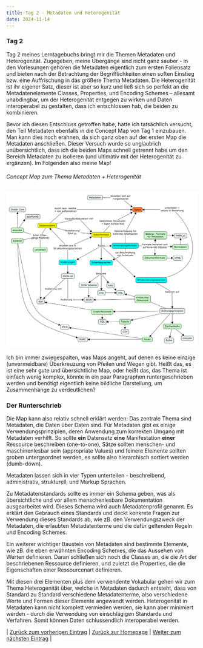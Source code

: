 ```yaml
---
title: Tag 2 - Metadaten und Heterogenität
date: 2024-11-14
---
```


### Tag 2

Tag 2 meines Lerntagebuchs bringt mir die Themen Metadaten und Heterogenität. Zugegeben, meine Übergänge sind nicht ganz sauber - in den Vorlesungen gehören die Metadaten eigentlich zum ersten Foliensatz und bieten nach der Betrachtung der Begrifflichkeiten einen soften Einstieg bzw. eine Auffrischung in das größere Thema Metadaten. Die Heterogenität ist ihr eigener Satz, dieser ist aber so kurz und ließ sich so perfekt an die Metadatenelemente Classes, Properties, und Encoding Schemes – allesamt unabdingbar, um der Heterogenität entgegen zu wirken und Daten interoperabel zu gestalten, dass ich entschlossen hab, die beiden zu kombinieren.

Bevor ich diesen Entschluss getroffen habe, hatte ich tatsächlich versucht, den Teil Metadaten ebenfalls in die Concept Map von Tag 1 einzubauen. Man kann dies noch erahnen, da sich ganz oben auf der ersten Map die Metadaten anschließen. Dieser Versuch wurde so unglaublich unübersichtlich, dass ich die beiden Maps schnell getrennt habe um den Bereich Metadaten zu isolieren (und ultimativ mit der Heterogenität zu ergänzen). Im Folgenden also meine Map!

###### Concept Map zum Thema Metadaten + Heterogenität

![Concept Map](https://raw.githubusercontent.com/piaspios/datenformate/refs/heads/master/assets/images/cmapterminologie.png)


Ich bin immer zwiegespalten, was Maps angeht, auf denen es keine einzige (unvermeidbare) Überkreuzung von Pfeilen und Wegen gibt. Heißt das, es ist eine sehr gute und übersichtliche Map, oder heißt das, das Thema ist einfach wenig komplex, könnte in ein paar Paragraphen runtergeschrieben werden und benötigt eigentlich keine bildliche Darstellung, um Zusammenhänge zu verdeutlichen?

### Der Runterschrieb

Die Map kann also relativ schnell erklärt werden: Das zentrale Thema sind Metadaten, die Daten über Daten sind. Für Metadaten gibt es einige Verwendungsprinzipien, deren Anwendung zum korrekten Umgang mit Metadaten verhilft. So sollte **ein** Datensatz **eine** Manifestation **einer** Ressource beschreiben (one-to-one), Sätze sollten menschen- und maschinenlesbar sein (appropriate Values) und feinere Elemente sollten groben untergeordnet werden, es sollte also hierarchisch sortiert werden (dumb-down). 

Metadaten lassen sich in vier Typen unterteilen - beschreibend, administrativ, strukturell, und Markup Sprachen.

Zu Metadatenstandards sollte es immer ein Schema geben, was als übersichtliche und vor allem menschenlesbare Dokumentation ausgearbeitet wird. Dieses Schema wird auch Metadatenprofil genannt. Es erklärt den Gebrauch eines Standards und deckt konkrete Fragen zur Verwendung dieses Standards ab, wie zB. den Verwendungszweck der Metadaten, die erlaubten Metadatenterme und die dafür geltenden Regeln und Encoding Schemes.

Ein weiterer wichtiger Baustein von Metadaten sind bestimmte Elemente, wie zB. die eben erwähnten Encoding Schemes, die das Aussehen von Werten definieren. Daran schließen sich noch die Classes an, die die Art der beschriebenen Ressource definieren, und zuletzt die Properties, die die Eigenschaften einer Ressourcenart definieren.

Mit diesen drei Elementen plus dem verwendente Vokabular gehen wir zum Thema Heterogenität über, welche in Metadaten dadurch entsteht, dass von Standard zu Standard verschiedene Metadatenterme, also verschiedene Werte und Formen dieser Elemente angewandt werden. Heterogenität in Metadaten kann nicht komplett vermieden werden, sie kann aber minimiert werden - durch die Verwendung von einschlägigen Standards und Verfahren. Somit können Daten schlussendlich interoperabel werden.

| [Zurück zum vorherigen Eintrag](https://piaspios.github.io/datenformate/2024/11/10/tag1.html) | [Zurück zur Homepage](https://piaspios.github.io/datenformate/) | [Weiter zum nächsten Eintrag](URL) |
